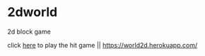 # 2dworld
2d block game

click [here](https://world2d.herokuapp.com/) to play the hit game || https://world2d.herokuapp.com/
